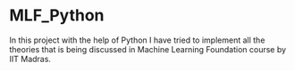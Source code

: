 # MLF_Python
In this project with the help of Python I have tried to implement all the theories that is being discussed in Machine Learning Foundation course by IIT Madras.
